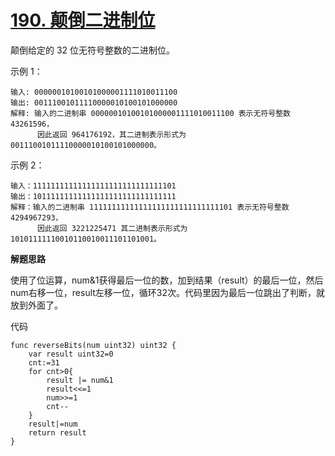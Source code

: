 # [190. 颠倒二进制位](https://leetcode-cn.com/problems/reverse-bits/)
颠倒给定的 32 位无符号整数的二进制位。

示例 1：

```
输入: 00000010100101000001111010011100
输出: 00111001011110000010100101000000
解释: 输入的二进制串 00000010100101000001111010011100 表示无符号整数 43261596，
      因此返回 964176192，其二进制表示形式为 00111001011110000010100101000000。
```
示例 2：

```
输入：11111111111111111111111111111101
输出：10111111111111111111111111111111
解释：输入的二进制串 11111111111111111111111111111101 表示无符号整数 4294967293，
      因此返回 3221225471 其二进制表示形式为 10101111110010110010011101101001。
```

**解题思路**

使用了位运算，num&1获得最后一位的数，加到结果（result）的最后一位，然后num右移一位，result左移一位，循环32次。代码里因为最后一位跳出了判断，就放到外面了。


代码

```
func reverseBits(num uint32) uint32 {
    var result uint32=0
    cnt:=31
    for cnt>0{
    	result |= num&1
    	result<<=1
		num>>=1
    	cnt--
    }
    result|=num
    return result
}
```